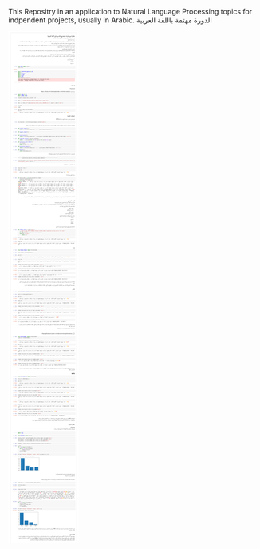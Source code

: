 
This Repositry in an application to Natural Language Processing topics for indpendent projects, usually in Arabic.
الدورة مهتمة باللغة العربية


<img src="stemmer.png">
